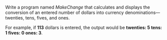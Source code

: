Write a program named *MakeChange* that calculates and displays the conversion of an entered number of dollars into currency denominations—twenties, tens, fives, and ones. 

For example, if **113** dollars is entered, the output would be **twenties: 5  tens: 1  fives: 0  ones:  3**.


